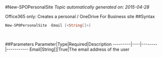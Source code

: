 #New-SPOPersonalSite
*Topic automatically generated on: 2015-04-28*

Office365 only: Creates a personal / OneDrive For Business site
##Syntax
```powershell
New-SPOPersonalSite -Email [<String[]>]
```
&nbsp;

##Parameters
Parameter|Type|Required|Description
---------|----|--------|-----------
Email|String[]|True|The email address of the user
